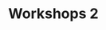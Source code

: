 ---
slug: workshops-2
type: event
event_type: Workshops
title: Workshops 2
venue: null
date_time: Friday, April 21st, 15:30&#8209;17:30
schedule:
    -   time: t15:30&#8209;17:30
        item: $the-craft-of-algorave-documentation
        venue: VOGELFREI
    -   time: t15:30&#8209;17:30
        item: $nodysseus-three-live-lowcoding-three-js-visuals-in-the-browser
        venue: VOGELFREI
    -   time: t15:30&#8209;17:30
        item: $easy-stochastic-live-coding-with-megra-3
        venue: 'VOGELFREI'
    -   time: t15:30&#8209;17:30
        item: $introduction-to-nix-for-live-coding-software-packaging
        venue: 'Nijverheid, Kadeboot'
---